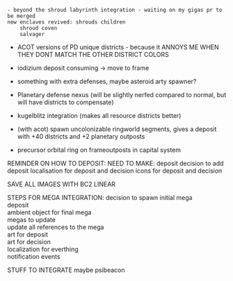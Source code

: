 
    - beyond the shroud labyrinth integration - waiting on my gigas pr to be merged
    new enclaves revived: shrouds children
        shroud coven
        salvager

- ACOT versions of PD unique districts - because it ANNOYS ME WHEN THEY DONT MATCH THE OTHER DISTRICT COLORS
- iodizium deposit consuming -> move to frame
- something with extra defenses, maybe asteroid arty spawner?

- Planetary defense nexus (will be slightly nerfed compared to normal, but will have districts to compensate)




- kugelblitz integration (makes all resource districts better)
- (with acot) spawn uncolonizable ringworld segments, gives a deposit with +40 districts and +2 planetary outposts
- precursor orbital ring on frameoutposts in capital system

REMINDER ON HOW TO DEPOSIT:
    NEED TO MAKE:
        deposit
        decision to add deposit
        localisation for deposit and decision
        icons for deposit and decision

SAVE ALL IMAGES WITH BC2 LINEAR

STEPS FOR MEGA INTEGRATION:
    decision to spawn initial mega          
    deposit                                            
    ambient object for final mega           
    megas to update                         
    update all references to the mega    
    art for deposit                         
    art for decision                        
    localization for everthing              
    notification events                     

STUFF TO INTEGRATE
    maybe psibeacon
